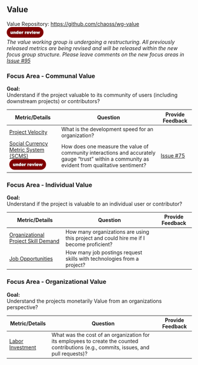 ## Value 

Value Repository: https://github.com/chaoss/wg-value  
<img src="https://raw.githubusercontent.com/chaoss/website/master/release/Images/under-review100.png">  
_The value working group is undergoing a restructuring. All previously released metrics are being revised and will be released within the new focus group structure. Please leave comments on the new focus areas in [Issue #95](https://github.com/chaoss/wg-value/issues/95)_

### Focus Area - Communal Value

**Goal:**  
Understand if the project valuable to its community of users (including downstream projects) or contributors?  

<div>
<table>
  <thead><tr><th>Metric/Details</th><th>Question</th><th>Provide Feedback</th></tr></thead>
<tbody>
  <tr><td><a href="https://chaoss.community/metric-project-velocity/">Project Velocity</a></td><td>What is the development speed for an organization?</td><td></td></tr>
  <tr><td><a href="https://github.com/chaoss/wg-value/blob/master/focus-areas/communal-value/social-currency-metric-system.md">Social Currency Metric System (SCMS)<br><img src="https://raw.githubusercontent.com/chaoss/website/master/release/Images/under-review100.png"></a></td><td>How does one measure the value of community interactions and accurately gauge “trust” within a community as evident from qualitative sentiment?</td><td><a href="https://github.com/chaoss/wg-value/issues/75">Issue #75</a></td></tr>
</tbody>
</table>
</div>


### Focus Area - Individual Value

**Goal:**  
Understand if the project is valuable to an individual user or contributor?

<div>
<table>
  <thead><tr><th>Metric/Details</th><th>Question</th><th>Provide Feedback</th></tr></thead>
<tbody>
  <tr><td><a href="https://chaoss.community/metric-organizational-project-skill-demand/">Organizational Project Skill Demand</a></td><td>How many organizations are using this project and could hire me if I become proficient?</td><td></td></tr>
  <tr><td><a href="https://chaoss.community/metric-job-opportunities/" >Job Opportunities</a></td><td>How many job postings request skills with technologies from a project?</td><td></td></tr>
</tbody>
</table>
</div>  

### Focus Area - Organizational Value

**Goal:**  
Understand  the projects monetarily Value from an organizations perspective?

<div>
<table>
  <thead><tr><th>Metric/Details</th><th>Question</th><th>Provide Feedback</th></tr></thead>
<tbody>
  <tr><td><a href="https://chaoss.community/metric-labor-investment/">Labor Investment</a></td><td>What was the cost of an organization for its employees to create the counted contributions (e.g., commits, issues, and pull requests)?</td><td></td></tr>
</tbody>
</table>
</div>
